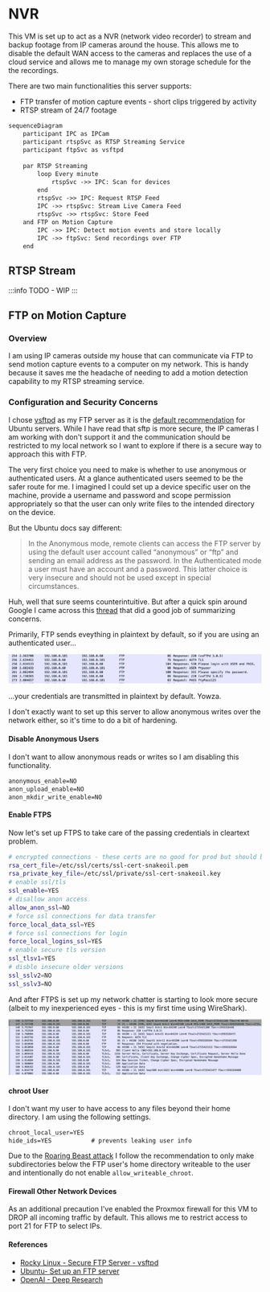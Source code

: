 # NVR

This VM is set up to act as a NVR (network video recorder) to stream and backup footage from IP cameras around the house. This allows me to disable the default WAN access to the cameras and replaces the use of a cloud service and allows me to manage my own storage schedule for the the recordings.

There are two main functionalities this server supports:

- FTP transfer of motion capture events - short clips triggered by activity
- RTSP stream of 24/7 footage


```mermaid
sequenceDiagram
    participant IPC as IPCam
    participant rtspSvc as RTSP Streaming Service
    participant ftpSvc as vsftpd

    par RTSP Streaming
        loop Every minute
            rtspSvc ->> IPC: Scan for devices
        end
        rtspSvc ->> IPC: Request RTSP Feed
        IPC ->> rtspSvc: Stream Live Camera Feed
        rtspSvc ->> rtspSvc: Store Feed
    and FTP on Motion Capture
        IPC ->> IPC: Detect motion events and store locally
        IPC ->> ftpSvc: Send recordings over FTP
    end    
```

## RTSP Stream

:::info
TODO - WIP
:::

## FTP on Motion Capture

### Overview

I am using IP cameras outside my house that can communicate via FTP to send motion capture events to a computer on my network. This is handy because it saves me the headache of needing to add a motion detection capability to my RTSP streaming service. 

### Configuration and Security Concerns

I chose [vsftpd](https://security.appspot.com/vsftpd.html#about) as my FTP server as it is the [default recommendation](https://documentation.ubuntu.com/server/how-to/networking/ftp/) for Ubuntu servers. While I have read that sftp is more secure, the IP cameras I am working with don't support it and the communication should be restricted to my local network so I want to explore if there is a secure way to approach this with FTP.

The very first choice you need to make is whether to use anonymous or authenticated users. At a glance authenticated users seemed to be the safer route for me. I imagined I could set up a device specific user on the machine, provide a username and password and scope permission appropriately so that the user can only write files to the intended directory on the device.

But the Ubuntu docs say different:

> In the Anonymous mode, remote clients can access the FTP server by using the default user account called “anonymous” or “ftp” and sending an email address as the password. In the Authenticated mode a user must have an account and a password. This latter choice is very insecure and should not be used except in special circumstances. 

Huh, well that sure seems counterintuitive. But after a quick spin around Google I came across this [thread](https://security.stackexchange.com/questions/191900/how-insecure-is-ftp) that did a good job of summarizing concerns.

Primarily, FTP sends eveything in plaintext by default, so if you are using an authenticated user...

![Wireshark FTP Cap Showing Password in Cleartext](./assets/ftp-cap.png)

...your credentials are transmitted in plaintext by default. Yowza.

I don't exactly want to set up this server to allow anonymous writes over the network either, so it's time to do a bit of hardening.

#### Disable Anonymous Users

I don't want to allow anonymous reads or writes so I am disabling this functionality.

```
anonymous_enable=NO
anon_upload_enable=NO 
anon_mkdir_write_enable=NO
```

#### Enable FTPS

Now let's set up FTPS to take care of the passing credentials in cleartext problem.

```sh
# encrypted connections - these certs are no good for prod but should be fine for home traffic
rsa_cert_file=/etc/ssl/certs/ssl-cert-snakeoil.pem
rsa_private_key_file=/etc/ssl/private/ssl-cert-snakeoil.key
# enable ssl/tls 
ssl_enable=YES
# disallow anon access
allow_anon_ssl=NO
# force ssl connections for data transfer
force_local_data_ssl=YES
# force ssl connections for login
force_local_logins_ssl=YES
# enable secure tls version
ssl_tlsv1=YES
# disble insecure older versions
ssl_sslv2=NO
ssl_sslv3=NO
```

And after FTPS is set up my network chatter is starting to look more secure (albeit to my inexperienced eyes - this is my first time using WireShark).

![Wireshark FTPS Cap Showing Credentials are No Longer Exchanged in Cleartext](./assets/ftps-cap.png)


#### chroot User

I don't want my user to have access to any files beyond their home directory. I am using the following settings.

```
chroot_local_user=YES
hide_ids=YES           # prevents leaking user info
```

Due to the [Roaring Beast attack](https://serverfault.com/questions/743949/vsftp-why-is-allow-writeable-chroot-yes-a-bad-idea) I follow the recommendation to only make subdirectories below the FTP user's home directory writeable to the user and intentionally do not enable `allow_writeable_chroot`.

#### Firewall Other Network Devices

As an additional precaution I've enabled the Proxmox firewall for this VM to DROP all incoming traffic by default. This allows me to restrict access to port 21 for FTP to select IPs.

#### References 

- [Rocky Linux - Secure FTP Server - vsftpd](https://docs.rockylinux.org/guides/file_sharing/secure_ftp_server_vsftpd)
- [Ubuntu- Set up an FTP server](https://documentation.ubuntu.com/server/how-to/networking/ftp/)
- [OpenAI - Deep Research](./notes/deep-research-vsftpd.md)
